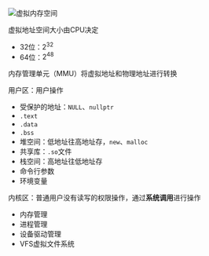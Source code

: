 ![虚拟内存空间](虚拟内存空间.md|1000)

虚拟地址空间大小由CPU决定

+ 32位：$2^{32}$
+ 64位：$2^{48}$

内存管理单元（MMU）将虚拟地址和物理地址进行转换

用户区：用户操作

+ 受保护的地址：`NULL`、`nullptr`
+ `.text`
+ `.data`
+ `.bss`
+ 堆空间：低地址往高地址存，`new`、`malloc`
+ 共享库：`.so`文件
+ 栈空间：高地址往低地址存
+ 命令行参数
+ 环境变量

内核区：普通用户没有读写的权限操作，通过**系统调用**进行操作

+ 内存管理
+ 进程管理
+ 设备驱动管理
+ VFS虚拟文件系统
